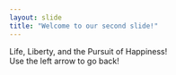 ```yaml
---
layout: slide
title: "Welcome to our second slide!"
---
```

Life, Liberty, and the Pursuit of Happiness!  
Use the left arrow to go back!
